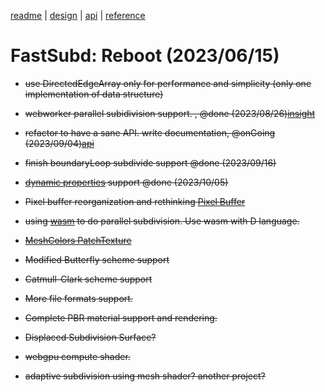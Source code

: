[readme](../README.md)  | [design](design_note.md) | [api](api.md) | [reference](reference.md)

# FastSubd: Reboot (2023/06/15)

- <s>use DirectedEdgeArray only for performance and simplicity (only one implementation of data structure)<s>

- <s>webworker parallel subidivision support. </s>, @done (2023/08/26)[insight](multithread.md)

- refactor to have a sane API. write documentation, @onGoing (2023/09/04)[api](api.md)

- <s>finish boundaryLoop subdivide support</s> @done (2023/09/16)

- <s>[dynamic properties](api_dynamicattribute.md) support</s> @done (2023/10/05)

- Pixel buffer reorganization and rethinking [Pixel Buffer](pixelmemory.md)

- using [wasm](dwasm.md) to do parallel subdivision. Use wasm with D language.

- [MeshColors PatchTexture](meshcolors.md)

- Modified Butterfly scheme support

- Catmull-Clark scheme support

- More file formats support.

- Complete PBR material support and rendering.

- Displaced Subdivision Surface?

- webgpu compute shader.

- adaptive subdivision using mesh shader? another project?

